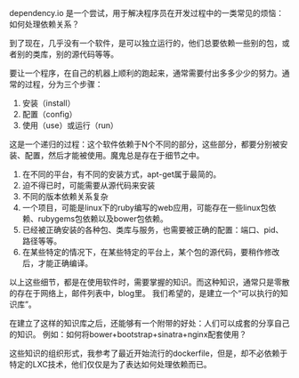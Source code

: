 dependency.io 是一个尝试，用于解决程序员在开发过程中的一类常见的烦恼：如何处理依赖关系？

到了现在，几乎没有一个软件，是可以独立运行的，他们总要依赖一些别的包，或者别的类库，别的源代码等等。

要让一个程序，在自己的机器上顺利的跑起来，通常需要付出多多少少的努力。通常的过程，分为三个步骤：

1. 安装（install）
2. 配置（config）
3. 使用（use）或运行（run）

这是一个递归的过程：这个软件依赖于N个不同的部分，这些部分，都要分别被安装、配置，然后才能被使用。魔鬼总是存在于细节之中。

1. 在不同的平台，有不同的安装方式，apt-get属于最简的。
2. 迫不得已时，可能需要从源代码来安装
3. 不同的版本依赖关系复杂
4. 一个项目，可能是linux下的ruby编写的web应用，可能存在一些linux包依赖、rubygems包依赖以及bower包依赖。
5. 已经被正确安装的各种包、类库与服务，也需要被正确的配置：端口、pid、路径等等。
6. 在某些特定的情况下，在某些特定的平台上，某个包的源代码，要稍作修改后，才能正确编译。

以上这些细节，都是在使用软件时，需要掌握的知识。而这种知识，通常只是零散的存在于网络上，邮件列表中，blog里。
我们希望的，是建立一个“可以执行的知识库”。

在建立了这样的知识库之后，还能够有一个附带的好处：人们可以成套的分享自己的知识。
例如：如何将bower+bootstrap+sinatra+nginx配套使用？

这些知识的组织形式，我参考了最近开始流行的dockerfile，但是，却不必依赖于特定的LXC技术，他们仅仅是为了表达如何处理依赖而已。
